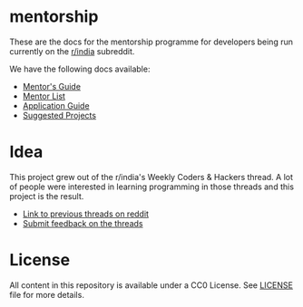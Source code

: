 # mentorship

These are the docs for the mentorship programme for developers being run currently
on the [r/india](https://reddit.com/r/india) subreddit.

We have the following docs available:

- [Mentor's Guide](mentors-guide.md)
- [Mentor List](mentors-list.md)
- [Application Guide](apply.md)
- [Suggested Projects](projects.md)

# Idea

This project grew out of the r/india's Weekly Coders & Hackers
thread. A lot of people were interested in learning programming
in those threads and this project is the result.

- [Link to previous threads on reddit][reddit]
- [Submit feedback on the threads][feedback]

# License

All content in this repository is available under a CC0 License. See [LICENSE](LICENSE.md)
file for more details.


[reddit]: https://www.reddit.com/r/india/search?q=Weekly+Coders%2C+Hackers+%26+All+Tech+related+thread+author%3Aavinassh&amp;restrict_sr=on&amp;sort=new&amp;t=all
[feedback]: https://docs.google.com/forms/d/1SckHqjbogIYemAduK8WTeyFu4-ia8hSS88JzYmxLAHE/viewform
